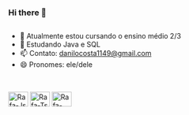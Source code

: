 ### Hi there 👋

##
- 🔭 Atualmente estou cursando o ensino médio 2/3
- 🌱 Estudando Java e SQL 
- 📫 Contato: danilocosta1149@gmail.com
- 😄 Pronomes: ele/dele
##
  
 <div style="display: inline_block"><br>
  <img align="center" alt="Rafa-Js" height="30" width="40" src="https://cdn.jsdelivr.net/gh/devicons/devicon/icons/c/c-original.svg" />
  <img align="center" alt="Rafa-Ts" height="30" width="40" src="https://cdn.jsdelivr.net/gh/devicons/devicon/icons/java/java-original.svg" />
  <img align="center" alt="Rafa-React" height="30" width="40" src="https://cdn.jsdelivr.net/gh/devicons/devicon/icons/mysql/mysql-original.svg" />
</div>
